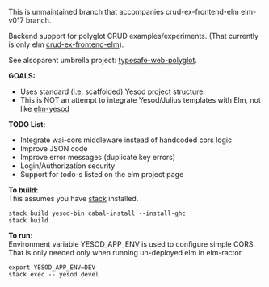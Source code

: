 This is unmaintained branch that accompanies crud-ex-frontend-elm elm-v017 branch. 

Backend support for polyglot CRUD examples/experiments. (That currently is only elm 
[crud-ex-frontend-elm](https://github.com/rpeszek/crud-ex-frontend-elm.git)).   

See alsoparent umbrella project: [typesafe-web-polyglot](https://github.com/rpeszek/typesafe-web-polyglot.git).

__GOALS:__
* Uses standard (i.e. scaffolded) Yesod project structure.  
* This is NOT an attempt to integrate Yesod/Julius templates with Elm, not like 
[elm-yesod](https://hackage.haskell.org/package/elm-yesod) 

__TODO List:__  

* Integrate wai-cors middleware instead of handcoded cors logic
* Improve JSON code
* Improve error messages (duplicate key errors)
* Login/Authorization security
* Support for todo-s listed on the elm project page

__To build:__  
This assumes you have [stack](https://docs.haskellstack.org/en/stable/README/) installed.
```
stack build yesod-bin cabal-install --install-ghc
stack build
```

__To run:__  
Environment variable YESOD_APP_ENV is used to configure simple CORS. That is only needed only when running un-deployed elm in elm-ractor.
```
export YESOD_APP_ENV=DEV
stack exec -- yesod devel
```
